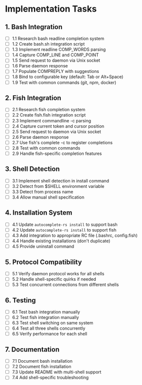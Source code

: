 # Implementation Tasks

## 1. Bash Integration

- [ ] 1.1 Research bash readline completion system
- [ ] 1.2 Create bash.sh integration script
- [ ] 1.3 Implement readline COMP_WORDS parsing
- [ ] 1.4 Capture COMP_LINE and COMP_POINT
- [ ] 1.5 Send request to daemon via Unix socket
- [ ] 1.6 Parse daemon response
- [ ] 1.7 Populate COMPREPLY with suggestions
- [ ] 1.8 Bind to configurable key (default: Tab or Alt+Space)
- [ ] 1.9 Test with common commands (git, npm, docker)

## 2. Fish Integration

- [ ] 2.1 Research fish completion system
- [ ] 2.2 Create fish.fish integration script
- [ ] 2.3 Implement commandline -c parsing
- [ ] 2.4 Capture current token and cursor position
- [ ] 2.5 Send request to daemon via Unix socket
- [ ] 2.6 Parse daemon response
- [ ] 2.7 Use fish's complete -c to register completions
- [ ] 2.8 Test with common commands
- [ ] 2.9 Handle fish-specific completion features

## 3. Shell Detection

- [ ] 3.1 Implement shell detection in install command
- [ ] 3.2 Detect from $SHELL environment variable
- [ ] 3.3 Detect from process name
- [ ] 3.4 Allow manual shell specification

## 4. Installation System

- [ ] 4.1 Update `autocomplete-rs install` to support bash
- [ ] 4.2 Update `autocomplete-rs install` to support fish
- [ ] 4.3 Add integration to appropriate RC file (.bashrc, config.fish)
- [ ] 4.4 Handle existing installations (don't duplicate)
- [ ] 4.5 Provide uninstall command

## 5. Protocol Compatibility

- [ ] 5.1 Verify daemon protocol works for all shells
- [ ] 5.2 Handle shell-specific quirks if needed
- [ ] 5.3 Test concurrent connections from different shells

## 6. Testing

- [ ] 6.1 Test bash integration manually
- [ ] 6.2 Test fish integration manually
- [ ] 6.3 Test shell switching on same system
- [ ] 6.4 Test all three shells concurrently
- [ ] 6.5 Verify performance for each shell

## 7. Documentation

- [ ] 7.1 Document bash installation
- [ ] 7.2 Document fish installation
- [ ] 7.3 Update README with multi-shell support
- [ ] 7.4 Add shell-specific troubleshooting
